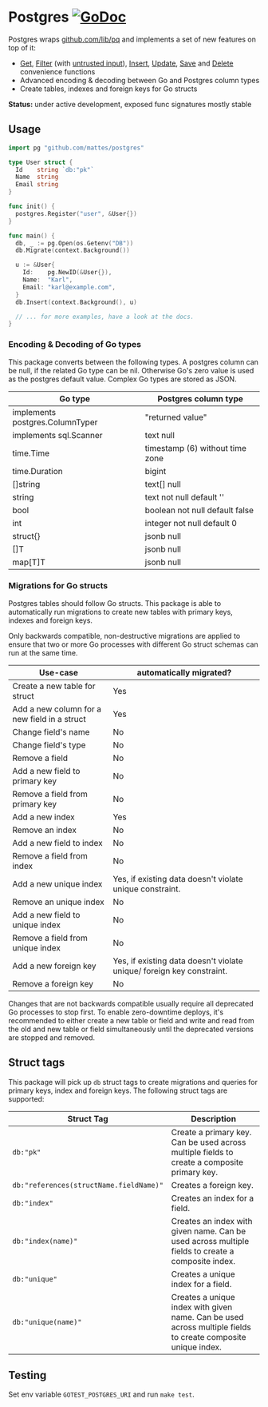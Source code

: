 # Postgres [![GoDoc](https://godoc.org/github.com/mattes/postgres?status.svg)](https://godoc.org/github.com/mattes/postgres)

Postgres wraps [github.com/lib/pq](https://github.com/lib/pq) and implements
a set of new features on top of it:

* [Get](https://godoc.org/github.com/mattes/postgres#example-Postgres-Get),
  [Filter](https://godoc.org/github.com/mattes/postgres#example-Postgres-Filter)
  (with [untrusted input](https://godoc.org/github.com/mattes/postgres#example-Postgres-Filter-UntrustedQuery)),
  [Insert](https://godoc.org/github.com/mattes/postgres#example-Postgres-Insert), 
  [Update](https://godoc.org/github.com/mattes/postgres#example-Postgres-Update), 
  [Save](https://godoc.org/github.com/mattes/postgres#example-Postgres-Save) and 
  [Delete](https://godoc.org/github.com/mattes/postgres#example-Postgres-Delete)
  convenience functions
* Advanced encoding & decoding between Go and Postgres column types
* Create tables, indexes and foreign keys for Go structs

__Status:__ under active development, exposed func signatures mostly stable


## Usage

```go
import pg "github.com/mattes/postgres"

type User struct {
  Id    string `db:"pk"`
  Name  string
  Email string
}

func init() {
  postgres.Register("user", &User{})
}

func main() {
  db, _ := pg.Open(os.Getenv("DB"))
  db.Migrate(context.Background())

  u := &User{
    Id:    pg.NewID(&User{}),
    Name:  "Karl",
    Email: "karl@example.com",
  }
  db.Insert(context.Background(), u)

  // ... for more examples, have a look at the docs.
}
```

### Encoding & Decoding of Go types

This package converts between the following types. A postgres column
can be null, if the related Go type can be nil. Otherwise Go's zero value
is used as the postgres default value. Complex Go types are stored as JSON.

| Go type                         | Postgres column type            |
|---------------------------------|---------------------------------|
| implements postgres.ColumnTyper | "returned value"                |
| implements sql.Scanner          | text null                       |
| time.Time                       | timestamp (6) without time zone |
| time.Duration                   | bigint                          |
| []string                        | text[] null                     |
| string                          | text not null default ''        |
| bool                            | boolean not null default false  |
| int                             | integer not null default 0      |
| struct{}                        | jsonb null                      |
| []T                             | jsonb null                      |
| map[T]T                         | jsonb null                      |


### Migrations for Go structs

Postgres tables should follow Go structs. This package is able to automatically
run migrations to create new tables with primary keys, indexes and foreign keys.

Only backwards compatible, non-destructive migrations are applied to ensure
that two or more Go processes with different Go struct schemas can run at the same time.

| Use-case                                     | automatically migrated?                                               |
|----------------------------------------------|-----------------------------------------------------------------------|
| Create a new table for struct                | Yes                                                                   |
| Add a new column for a new field in a struct | Yes                                                                   |
| Change field's name                          | No                                                                    |
| Change field's type                          | No                                                                    |
| Remove a field                               | No                                                                    |
| Add a new field to primary key               | No                                                                    |
| Remove a field from primary key              | No                                                                    |
| Add a new index                              | Yes                                                                   |
| Remove an index                              | No                                                                    |
| Add a new field to index                     | No                                                                    |
| Remove a field from index                    | No                                                                    |
| Add a new unique index                       | Yes, if existing data doesn't violate unique constraint.              |
| Remove an unique index                       | No                                                                    |
| Add a new field to unique index              | No                                                                    |
| Remove a field from unique index             | No                                                                    |
| Add a new foreign key                        | Yes, if existing data doesn't violate unique/ foreign key constraint. |
| Remove a foreign key                         | No                                                                    |

Changes that are not backwards compatible usually require all deprecated Go processes to stop
first. To enable zero-downtime deploys, it's recommended to either create a new table or field
and write and read from the old and new table or field simultaneously until the deprecated
versions are stopped and removed.

## Struct tags

This package will pick up `db` struct tags to create migrations and queries for primary keys, index and foreign keys. The following struct tags are supported:

| Struct Tag | Description |
|-----------------------------------------|--------------------------------------------------------------------------------------------------------------|
| `db:"pk"` | Create a primary key. Can be used across multiple fields to create a composite primary key. |
| `db:"references(structName.fieldName)"` | Creates a foreign key. |
| `db:"index"` | Creates an index for a field. |
| `db:"index(name)"` | Creates an index with given name. Can be used across multiple fields to create a composite index. |
| `db:"unique"` | Creates a unique index for a field. |
| `db:"unique(name)"` | Creates a unique index with given name. Can be used across multiple fields to create composite unique index. |

## Testing

Set env variable `GOTEST_POSTGRES_URI` and run `make test`.

